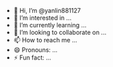 - 👋 Hi, I’m @yanlin881127
- 👀 I’m interested in ...
- 🌱 I’m currently learning ...
- 💞️ I’m looking to collaborate on ...
- 📫 How to reach me ...
- 😄 Pronouns: ...
- ⚡ Fun fact: ...

<!---
yanlin881127/yanlin881127 is a ✨ special ✨ repository because its `README.md` (this file) appears on your GitHub profile.
You can click the Preview link to take a look at your changes.
--->
